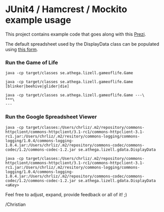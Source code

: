 # JUnit4 / Hamcrest / Mockito example usage

This project contains example code that goes along with this
[Prezi](http://prezi.com/0lmuispevrgy/junit4-hamcrest-och-mockito/?auth_key=6557b2c60ec80e4485115ebf269c4be40346fa43).

The default spreadsheet used by the DisplayData class can be populated using
[this form](https://docs.google.com/a/athega.se/spreadsheet/viewform?hl=sv&formkey=dGRxZkpBUml1XzNhVDVNT1FKTXBPQmc6MQ#gid=0).

### Run the Game of Life

```shell
java -cp target/classes se.athega.lizell.gameoflife.Game
```

```shell
java -cp target/classes se.athega.lizell.gameoflife.Game [blinker|beehive|glider|die]
```

```shell
java -cp target/classes se.athega.lizell.gameoflife.Game ---\
***\
---
```

### Run the Google Spreadsheet Viewer

```shell
java -cp target/classes:/Users/chrliz/.m2/repository/commons-httpclient/commons-httpclient/3.1-rc1/commons-httpclient-3.1-rc1.jar:/Users/chrliz/.m2/resitory/commons-logging/commons-logging/1.0.4/commons-logging-1.0.4.jar:/Users/chrliz/.m2/repository/commons-codec/commons-codec/1.2/commons-codec-1.2.jar se.athega.lizell.gdata.DisplayData
```

```shell
java -cp target/classes:/Users/chrliz/.m2/repository/commons-httpclient/commons-httpclient/3.1-rc1/commons-httpclient-3.1-rc1.jar:/Users/chrliz/.m2/resitory/commons-logging/commons-logging/1.0.4/commons-logging-1.0.4.jar:/Users/chrliz/.m2/repository/commons-codec/commons-codec/1.2/commons-codec-1.2.jar se.athega.lizell.gdata.DisplayData <aKey>
```

Feel free to adjust, expand, provide feedback or all of it! ;)

/Christian
